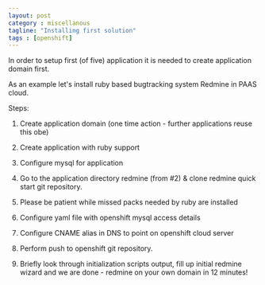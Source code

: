 ```yaml
---
layout: post
category : miscellanous
tagline: "Installing first solution"
tags : [openshift]
---
```


In order to setup first (of five) application it is needed to create application domain first.

As an example let's install ruby based bugtracking system Redmine in PAAS cloud.

Steps:

1) Create application domain (one time action - further applications reuse this obe)

2) Create application with ruby support

3) Configure mysql for application

4) Go to the application directory redmine (from #2) & clone redmine quick start git repository.

5) Please be patient while missed packs needed by ruby are installed

6) Configure yaml file with openshift mysql access details

7) Configure CNAME alias in DNS to point on openshift cloud server

8) Perform push to openshift git repository.

9) Briefly look through initialization scripts output, fill up initial redmine wizard and we are done - redmine on your own domain in 12 minutes!
